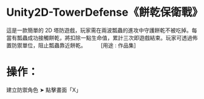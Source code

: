 # Unity2D-TowerDefense《餅乾保衛戰》
這是一款簡單的 2D 塔防遊戲，玩家需在兩波瓢蟲的進攻中守護餅乾不被吃掉。每當有瓢蟲成功接觸餅乾，將扣除一點生命值，累計三次即遊戲結束。玩家可透過佈置防禦單位，阻止瓢蟲靠近餅乾。　　　
[用途 : 作品集]
# 操作：
建立防禦角色 ➤ 點擊畫面「X」
